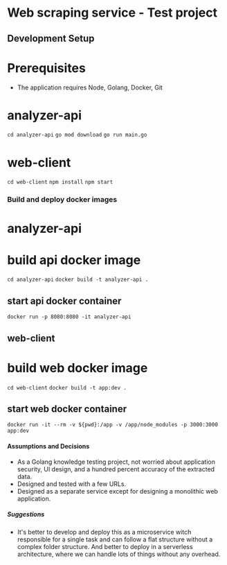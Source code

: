 # Web scraping service - Test project

## Development Setup

# Prerequisites
- The application requires Node, Golang, Docker, Git

# analyzer-api
`cd analyzer-api`
`go mod download`
`go run main.go`

# web-client
`cd web-client`
`npm install`
`npm start`


### Build and deploy docker images 

# analyzer-api

# build api docker image
`cd analyzer-api`
`docker build -t analyzer-api .`

## start api docker container
`docker run -p 8080:8080 -it analyzer-api`

## web-client

# build web docker image
`cd web-client`
`docker build -t app:dev .`

## start web docker container
`docker run -it --rm -v ${pwd}:/app -v /app/node_modules -p 3000:3000 app:dev`


#### Assumptions and Decisions

-  As a Golang knowledge testing project, not worried about application security, UI design, and a hundred percent accuracy of the extracted data.
- Designed and tested with a few URLs.
- Designed as a separate service except for designing a monolithic web application.  

##### Suggestions 

- It's better to develop and deploy this as a microservice witch responsible for a single task and can follow a flat structure without a complex folder structure. And better to deploy in a serverless architecture, where we can handle lots of things without any overhead.